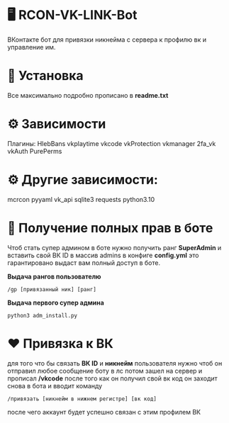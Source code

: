 # 🖥 RCON-VK-LINK-Bot
ВКонтакте бот для привязки никнейма с сервера к профилю вк и управление им.

# 🚀 Установка
Все максимально подробно прописано в **readme.txt**

# ⚙️ Зависимости
Плагины:
HlebBans
vkplaytime
vkcode
vkProtection
vkmanager
2fa_vk
vkAuth
PurePerms

# ⚙️ Другие зависимости:
mcrcon
pyyaml
vk_api
sqlite3
requests
python3.10

# 👑 Получение полных прав в боте
Чтоб стать супер админом в боте нужно получить ранг **SuperAdmin** и вставить свой ВК ID в массив admins в конфиге **config.yml** это гарантировано выдаст вам полный доступ в боте.

**Выдача рангов пользователю**
```
/gp [привязанный ник] [ранг]
```
**Выдача первого супер админа**
```
python3 adm_install.py
```

# ❤ Привязка к ВК
для того что бы связать **ВК ID** и **никнейм** пользователя нужно чтоб он отправил любое сообщение боту в лс потом зашел на сервер и прописал **/vkcode** после того как он получил свой вк код он заходит снова в бота и вводит команду
```
/привязать [никнейм в нижнем регистре] [вк код]
```
после чего аккаунт будет успешно связан с этим профилем ВК

